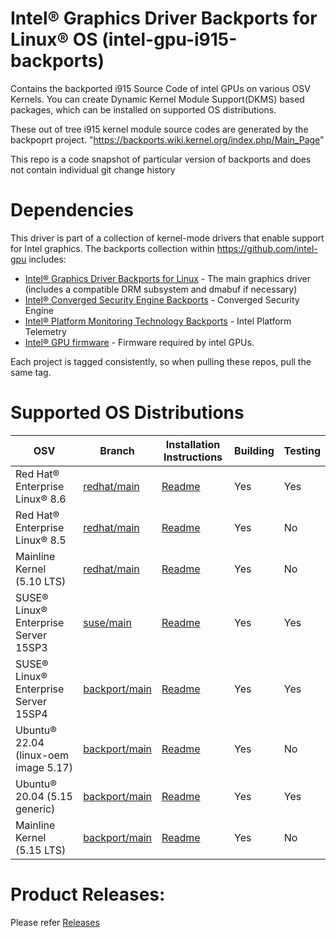 #  Intel® Graphics Driver Backports for Linux® OS (intel-gpu-i915-backports)

Contains the backported i915 Source Code of intel GPUs on various OSV Kernels.
You can create Dynamic Kernel Module Support(DKMS) based packages, which can be installed on supported OS distributions.

These out of tree i915 kernel module source codes are generated by the backpoprt project.
"https://backports.wiki.kernel.org/index.php/Main_Page" 

This repo is a code snapshot of particular version of backports and does not contain individual git change history
# Dependencies

This driver is part of a collection of kernel-mode drivers that enable support for Intel graphics. The backports collection within https://github.com/intel-gpu includes:

- [Intel® Graphics Driver Backports for Linux](https://github.com/intel-gpu/intel-gpu-i915-backports) - The main graphics driver (includes a compatible DRM subsystem and dmabuf if necessary)
- [Intel® Converged Security Engine Backports](https://github.com/intel-gpu/intel-gpu-cse-backports) - Converged Security Engine
- [Intel® Platform Monitoring Technology Backports](https://github.com/intel-gpu/intel-gpu-pmt-backports/) - Intel Platform Telemetry
- [Intel® GPU firmware](https://github.com/intel-gpu/intel-gpu-firmware) - Firmware required by intel GPUs.

Each project is tagged consistently, so when pulling these repos, pull the same tag. 

# Supported OS Distributions

|   OSV |Branch         | Installation Instructions | Building | Testing|
|---    |---    | --- | --- | --- |
| Red Hat® Enterprise Linux® 8.6       | [redhat/main](https://github.com/intel-gpu/intel-gpu-i915-backports/tree/redhat/main) | [Readme](https://github.com/intel-gpu/intel-gpu-i915-backports/blob/redhat/main/README.md)| Yes | Yes |
| Red Hat® Enterprise Linux® 8.5       | [redhat/main](https://github.com/intel-gpu/intel-gpu-i915-backports/tree/redhat/main) | [Readme](https://github.com/intel-gpu/intel-gpu-i915-backports/blob/redhat/main/README.md)| Yes | No |
| Mainline Kernel (5.10 LTS)       | [redhat/main](https://github.com/intel-gpu/intel-gpu-i915-backports/tree/redhat/main) | [Readme](https://github.com/intel-gpu/intel-gpu-i915-backports/blob/redhat/main/README.md)| Yes | No |
| SUSE® Linux® Enterprise Server 15SP3 | [suse/main](https://github.com/intel-gpu/intel-gpu-i915-backports/tree/suse/main) |[Readme](https://github.com/intel-gpu/intel-gpu-i915-backports/blob/suse/main/README.md)| Yes | Yes |
| SUSE® Linux® Enterprise Server 15SP4 | [backport/main](https://github.com/intel-gpu/intel-gpu-i915-backports/tree/backport/main) | [Readme](https://github.com/intel-gpu/intel-gpu-i915-backports/blob/backport/main/docs/README_sles.md)| Yes | Yes |
| Ubuntu® 22.04 (linux-oem image 5.17)  | [backport/main](https://github.com/intel-gpu/intel-gpu-i915-backports/tree/backport/main) | [Readme](https://github.com/intel-gpu/intel-gpu-i915-backports/blob/backport/main/docs/README_ubuntu.md)| Yes | No |
| Ubuntu® 20.04 (5.15 generic)  | [backport/main](https://github.com/intel-gpu/intel-gpu-i915-backports/tree/backport/main) | [Readme](https://github.com/intel-gpu/intel-gpu-i915-backports/blob/backport/main/docs/README_ubuntu.md)| Yes | Yes |
| Mainline Kernel (5.15 LTS) | [backport/main](https://github.com/intel-gpu/intel-gpu-i915-backports/tree/backport/main) | [Readme](https://github.com/intel-gpu/intel-gpu-i915-backports/blob/backport/main/docs/README_ubuntu.md)| Yes | No |


# Product Releases:
Please refer [Releases](https://dgpu-docs.intel.com/releases/index.html)
